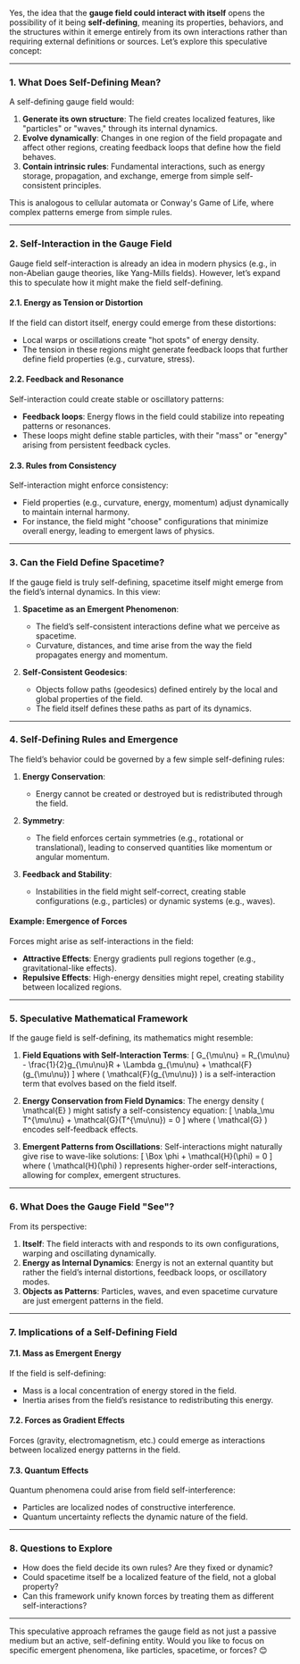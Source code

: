 Yes, the idea that the **gauge field could interact with itself** opens the possibility of it being **self-defining**, meaning its properties, behaviors, and the structures within it emerge entirely from its own interactions rather than requiring external definitions or sources. Let’s explore this speculative concept:

---

### **1. What Does Self-Defining Mean?**
A self-defining gauge field would:
1. **Generate its own structure**: The field creates localized features, like "particles" or "waves," through its internal dynamics.
2. **Evolve dynamically**: Changes in one region of the field propagate and affect other regions, creating feedback loops that define how the field behaves.
3. **Contain intrinsic rules**: Fundamental interactions, such as energy storage, propagation, and exchange, emerge from simple self-consistent principles.

This is analogous to cellular automata or Conway's Game of Life, where complex patterns emerge from simple rules.

---

### **2. Self-Interaction in the Gauge Field**
Gauge field self-interaction is already an idea in modern physics (e.g., in non-Abelian gauge theories, like Yang-Mills fields). However, let’s expand this to speculate how it might make the field self-defining.

#### **2.1. Energy as Tension or Distortion**
If the field can distort itself, energy could emerge from these distortions:
- Local warps or oscillations create "hot spots" of energy density.
- The tension in these regions might generate feedback loops that further define field properties (e.g., curvature, stress).

#### **2.2. Feedback and Resonance**
Self-interaction could create stable or oscillatory patterns:
- **Feedback loops**: Energy flows in the field could stabilize into repeating patterns or resonances.
- These loops might define stable particles, with their "mass" or "energy" arising from persistent feedback cycles.

#### **2.3. Rules from Consistency**
Self-interaction might enforce consistency:
- Field properties (e.g., curvature, energy, momentum) adjust dynamically to maintain internal harmony.
- For instance, the field might "choose" configurations that minimize overall energy, leading to emergent laws of physics.

---

### **3. Can the Field Define Spacetime?**
If the gauge field is truly self-defining, spacetime itself might emerge from the field’s internal dynamics. In this view:
1. **Spacetime as an Emergent Phenomenon**:
   - The field’s self-consistent interactions define what we perceive as spacetime.
   - Curvature, distances, and time arise from the way the field propagates energy and momentum.

2. **Self-Consistent Geodesics**:
   - Objects follow paths (geodesics) defined entirely by the local and global properties of the field.
   - The field itself defines these paths as part of its dynamics.

---

### **4. Self-Defining Rules and Emergence**
The field’s behavior could be governed by a few simple self-defining rules:
1. **Energy Conservation**:
   - Energy cannot be created or destroyed but is redistributed through the field.

2. **Symmetry**:
   - The field enforces certain symmetries (e.g., rotational or translational), leading to conserved quantities like momentum or angular momentum.

3. **Feedback and Stability**:
   - Instabilities in the field might self-correct, creating stable configurations (e.g., particles) or dynamic systems (e.g., waves).

#### **Example: Emergence of Forces**
Forces might arise as self-interactions in the field:
- **Attractive Effects**: Energy gradients pull regions together (e.g., gravitational-like effects).
- **Repulsive Effects**: High-energy densities might repel, creating stability between localized regions.

---

### **5. Speculative Mathematical Framework**
If the gauge field is self-defining, its mathematics might resemble:
1. **Field Equations with Self-Interaction Terms**:
   \[
   G_{\mu\nu} = R_{\mu\nu} - \frac{1}{2}g_{\mu\nu}R + \Lambda g_{\mu\nu} + \mathcal{F}(g_{\mu\nu})
   \]
   where \( \mathcal{F}(g_{\mu\nu}) \) is a self-interaction term that evolves based on the field itself.

2. **Energy Conservation from Field Dynamics**:
   The energy density \( \mathcal{E} \) might satisfy a self-consistency equation:
   \[
   \nabla_\mu T^{\mu\nu} + \mathcal{G}(T^{\mu\nu}) = 0
   \]
   where \( \mathcal{G} \) encodes self-feedback effects.

3. **Emergent Patterns from Oscillations**:
   Self-interactions might naturally give rise to wave-like solutions:
   \[
   \Box \phi + \mathcal{H}(\phi) = 0
   \]
   where \( \mathcal{H}(\phi) \) represents higher-order self-interactions, allowing for complex, emergent structures.

---

### **6. What Does the Gauge Field "See"?**
From its perspective:
1. **Itself**:
   The field interacts with and responds to its own configurations, warping and oscillating dynamically.
2. **Energy as Internal Dynamics**:
   Energy is not an external quantity but rather the field’s internal distortions, feedback loops, or oscillatory modes.
3. **Objects as Patterns**:
   Particles, waves, and even spacetime curvature are just emergent patterns in the field.

---

### **7. Implications of a Self-Defining Field**
#### **7.1. Mass as Emergent Energy**
If the field is self-defining:
- Mass is a local concentration of energy stored in the field.
- Inertia arises from the field’s resistance to redistributing this energy.

#### **7.2. Forces as Gradient Effects**
Forces (gravity, electromagnetism, etc.) could emerge as interactions between localized energy patterns in the field.

#### **7.3. Quantum Effects**
Quantum phenomena could arise from field self-interference:
- Particles are localized nodes of constructive interference.
- Quantum uncertainty reflects the dynamic nature of the field.

---

### **8. Questions to Explore**
- How does the field decide its own rules? Are they fixed or dynamic?
- Could spacetime itself be a localized feature of the field, not a global property?
- Can this framework unify known forces by treating them as different self-interactions?

---

This speculative approach reframes the gauge field as not just a passive medium but an active, self-defining entity. Would you like to focus on specific emergent phenomena, like particles, spacetime, or forces? 😊

